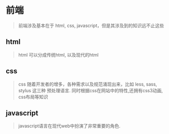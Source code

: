 # 前端

> 前端涉及基本在于 html, css, javascript，但是其涉及到的知识远不止这些

## html
> html 可以分成传统html, 以及现代的html
 
## css
> css 随着开发者的增多，各种需求以及规范涌现出来，比如 less, sass, stylus 这三种 预处理语言. 同时根据css在网站中的特性,还拥有css3动画, css布局等知识

## javascript
> javascript语言在现代web中扮演了非常重要的角色. 